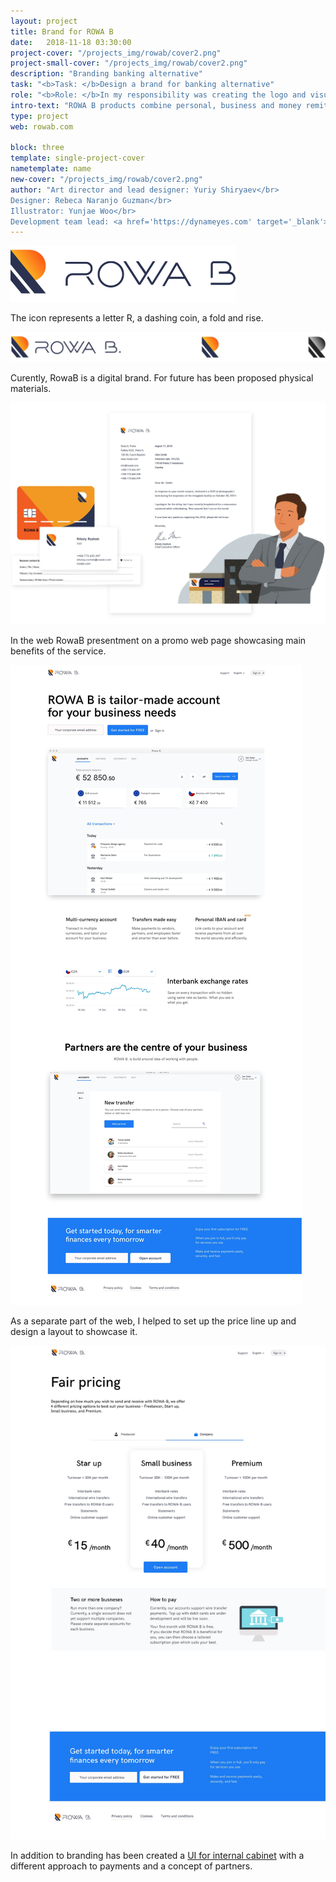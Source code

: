 ```yaml
---
layout: project
title: Brand for ROWA B
date:   2018-11-18 03:30:00
project-cover: "/projects_img/rowab/cover2.png"
project-small-cover: "/projects_img/rowab/cover2.png"
description: "Branding banking alternative"
task: "<b>Task: </b>Design a brand for banking alternative"
role: "<b>Role: </b>In my responsibility was creating the logo and visual style for the brand. I have been negotiating, designing and presenting the brand image. I managed a visual designer and illustrator. When visuals have been developed I helped to structure and create guidelines."
intro-text: "ROWA B products combine personal, business and money remittance services."
type: project
web: rowab.com

block: three
template: single-project-cover
nametemplate: name
new-cover: "/projects_img/rowab/cover2.png"
author: "Art director and lead designer: Yuriy Shiryaev</br>
Designer: Rebeca Naranjo Guzman</br>
Illustrator: Yunjae Woo</br>
Development team lead: <a href='https://dynameyes.com' target='_blank'>Geronimo Matias</a>"
---
```


<span class="p-logo">![](/projects_img/rowab/logo.svg)</span>

<span class="p-center">The icon represents a letter R, a dashing coin, a fold and rise.</span>

<span class="p700 logo">![](/projects_img/rowab/icon.jpg)</span>

<span class="p-text">Curently, RowaB is a digital brand. For future has been proposed physical materials. </span>

<span class="p1000">![](/projects_img/rowab/identity.jpg)</span>

<span class="p-text">In the web RowaB presentment on a promo web page showcasing main benefits of the service.</span>

<span class="p1000 pshadow">![](/projects_img/rowab/promo-web.jpg)</span>

<span class="p-text">As a separate part of the web, I helped to set up the price line up and design a layout to showcase it.</span>

<span class="p1000 pshadow">![](/projects_img/rowab/promo-pricing.jpg)</span>

<span class="p-text">In addition to branding has been created a [UI for internal cabinet](projects/rowab-business.html) with a different approach to payments and a concept of partners.</span>